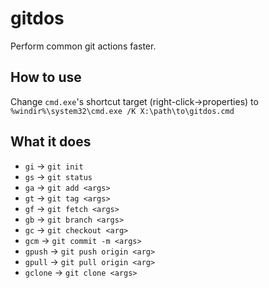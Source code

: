 # gitdos
Perform common git actions faster.

## How to use

Change `cmd.exe`'s shortcut target (right-click->properties) to `%windir%\system32\cmd.exe /K X:\path\to\gitdos.cmd`

## What it does

* `gi` -> `git init`
* `gs` -> `git status`
* `ga` -> `git add <args>`
* `gt` -> `git tag <args>`
* `gf` -> `git fetch <args>`
* `gb` -> `git branch <args>`
* `gc` -> `git checkout <arg>`
* `gcm` -> `git commit -m <args>`
* `gpush` -> `git push origin <arg>`
* `gpull` -> `git pull origin <arg>`
* `gclone` -> `git clone <args>`